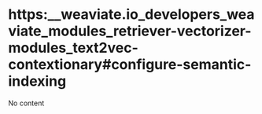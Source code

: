 # https:__weaviate.io_developers_weaviate_modules_retriever-vectorizer-modules_text2vec-contextionary#configure-semantic-indexing
No content